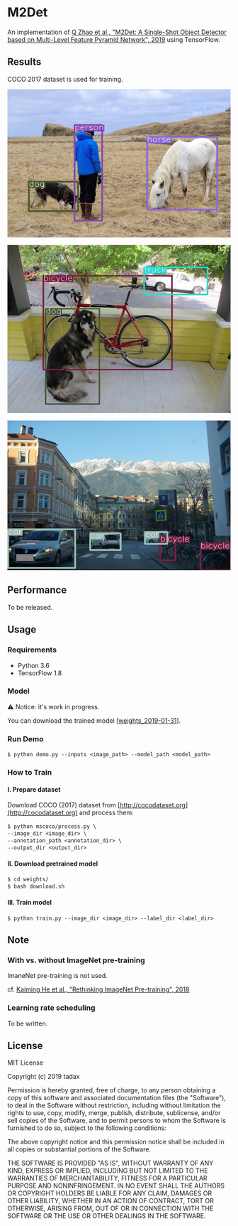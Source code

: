 # M2Det

An implementation of
[Q Zhao et al., "M2Det: A Single-Shot Object Detector based on Multi-Level Feature Pyramid Network", 2019](
https://arxiv.org/pdf/1811.04533.pdf) using TensorFlow.

## Results

COCO 2017 dataset is used for training.

![](data/yolov2_result.jpg)

![](data/yolo_result.jpg)

![](data/innsbruck_result.png)

## Performance

To be released.


## Usage

### Requirements

- Python 3.6
- TensorFlow 1.8

### Model

:warning: Notice: it's work in progress.

You can download the trained model [[weights_2019-01-31](https://dl.dropboxusercontent.com/s/1lige7lokxsu4tn/weights_2019-01-31.tar.gz?dl=0)].

### Run Demo

```
$ python demo.py --inputs <image_path> --model_path <model_path>
```

### How to Train

#### I. Prepare dataset

Download COCO (2017) dataset from [http://cocodataset.org](http://cocodataset.org) 
and process them:

```
$ python mscoco/process.py \
--image_dir <image_dir> \
--annotation_path <annotation_dir> \
--output_dir <output_dir>
```

#### II. Download pretrained model

```
$ cd weights/
$ bash download.sh
```

#### III. Train model

```
$ python train.py --image_dir <image_dir> --label_dir <label_dir>
```

## Note

### With vs. without ImageNet pre-training

ImaneNet pre-training is not used.

cf. [Kaiming He et al., "Rethinking ImageNet Pre-training", 2018](https://arxiv.org/pdf/1811.08883.pdf)


### Learning rate scheduling

To be written.


## License

MIT License

Copyright (c) 2019 tadax

Permission is hereby granted, free of charge, to any person obtaining a copy
of this software and associated documentation files (the "Software"), to deal
in the Software without restriction, including without limitation the rights
to use, copy, modify, merge, publish, distribute, sublicense, and/or sell
copies of the Software, and to permit persons to whom the Software is
furnished to do so, subject to the following conditions:

The above copyright notice and this permission notice shall be included in all
copies or substantial portions of the Software.

THE SOFTWARE IS PROVIDED "AS IS", WITHOUT WARRANTY OF ANY KIND, EXPRESS OR
IMPLIED, INCLUDING BUT NOT LIMITED TO THE WARRANTIES OF MERCHANTABILITY,
FITNESS FOR A PARTICULAR PURPOSE AND NONINFRINGEMENT. IN NO EVENT SHALL THE
AUTHORS OR COPYRIGHT HOLDERS BE LIABLE FOR ANY CLAIM, DAMAGES OR OTHER
LIABILITY, WHETHER IN AN ACTION OF CONTRACT, TORT OR OTHERWISE, ARISING FROM,
OUT OF OR IN CONNECTION WITH THE SOFTWARE OR THE USE OR OTHER DEALINGS IN THE
SOFTWARE.
